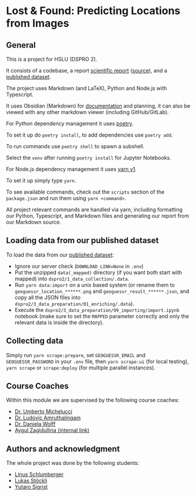 # Lost & Found: Predicting Locations from Images

## General

This is a project for HSLU (DSPRO 2).

It consists of a codebase, a report [scientific report](./deliverables/ScientificReport/scientific_report.pdf) ([source](./deliverables/ScientificReport/scientific_report.md)), and a [published dataset](https://www.kaggle.com/datasets/killusions/street-location-images/).

The project uses Markdown (and LaTeX), Python and Node.js with Typescript.

It uses Obsidian (Markdown) for [documentation](./Overview.md) and planning, it can also be viewed with any other markdown viewer (including GitHub/GitLab).

For Python dependency management it uses [poetry](https://python-poetry.org/).

To set it up do `poetry install`, to add dependencies use `poetry add`.

To run commands use `poetry shell` to spawn a subshell.

Select the `venv` after running `poetry install` for Jupyter Notebooks.

For Node.js dependency management it uses [yarn v1](https://classic.yarnpkg.com/lang/en/).

To set it up simply type `yarn`.

To see available commands, check out the `scripts` section of the `package.json` and run them using `yarn <command>`.

All project relevant commands are handled via yarn, including formatting our Python, Typescript, and Markdown files and generating our report from our Markdown source.

## Loading data from our published dataset

To load the data from our [published dataset](https://www.kaggle.com/datasets/killusions/street-location-images/):

- Ignore our server check (`DOWNLOAD_LINK=None` in `.env`)
- Put the unzipped `data(_mapped)` directory (if you want both start with mapped) into `dspro2/1_data_collection/.data`.
- Run `yarn data:import` on a unix based system (or rename them to `geoguessr_location_******.png` and `geoguessr_result_******.json`, and copy all the JSON files into `dspro2/3_data_preparation/01_enriching/.data`).
- Execute the `dspro2/3_data_preparation/99_importing/import.ipynb` notebook (make sure to set the `MAPPED` parameter correctly and only the relevant data is inside the directory).

## Collecting data

Simply run `yarn scrape:prepare`, set `GEOGUESSR_EMAIL` and `GEOGUESSR_PASSWORD` in your `.env` file, then `yarn scrape:ui` (for local testing), `yarn scrape` or `scrape:deploy` (for multiple parallel instances).

## Course Coaches

Within this module we are supervised by the following course coaches:

- [Dr. Umberto Michelucci](https://www.hslu.ch/en/lucerne-university-of-applied-sciences-and-arts/about-us/people-finder/profile/?pid=5426)
- [Dr. Ludovic Amruthalingam](https://www.hslu.ch/en/lucerne-university-of-applied-sciences-and-arts/about-us/people-finder/profile/?pid=5381)
- [Dr. Daniela Wolff](https://www.linkedin.com/in/daniela-wolff?originalSubdomain=ch)
- [Aygul Zagidullina (internal link)](https://elearning.hslu.ch/ilias/ilias.php?baseClass=ilrepositorygui&cmdNode=yo:mw:9l:17l:xt&cmdClass=ilPublicUserProfileGUI&cmd=getHTML&ref_id=6109722&back_cmd=jump2UsersGallery&user=6566820)

## Authors and acknowledgment

The whole project was done by the following students:

- [Linus Schlumberger](https://gitlab.com/Killusions)
- [Lukas Stöckli](https://gitlab.com/Valairaa)
- [Yutaro Sigrist](https://gitlab.com/yusigrist)
